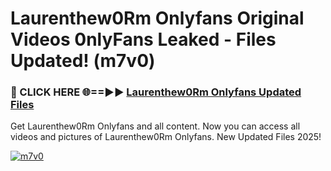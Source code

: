 # Laurenthew0Rm Onlyfans Original Videos 0nlyFans Leaked - Files Updated! (m7v0)

<h3>🔴 CLICK HERE 🌐==►► <a href="https://tinyurl.com/2m67pmp6" rel="nofollow">Laurenthew0Rm Onlyfans Updated Files</a></h3>

Get Laurenthew0Rm Onlyfans and all content. Now you can access all videos and pictures of Laurenthew0Rm Onlyfans. New Updated Files 2025!

[![m7v0](https://i.imgur.com/H4QAA4z.gif)](https://tinyurl.com/2m67pmp6)